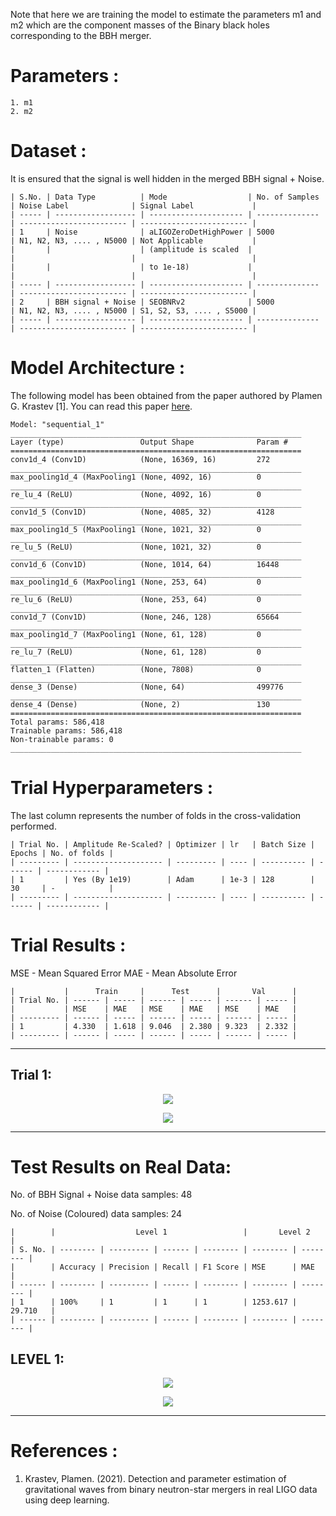 Note that here we are training the model to estimate the parameters m1 and m2 which are the component masses of the Binary black holes corresponding to the BBH merger.

# Parameters :
```
1. m1 
2. m2
```

# Dataset :
It is ensured that the signal is well hidden in the merged BBH signal + Noise.
```
| S.No. | Data Type          | Mode                  | No. of Samples | Noise Label              | Signal Label             |
| ----- | ------------------ | --------------------- | -------------- | ------------------------ | ------------------------ |
| 1     | Noise              | aLIGOZeroDetHighPower | 5000           | N1, N2, N3, .... , N5000 | Not Applicable           |
|       |                    | (amplitude is scaled  |                |                          |                          |
|       |                    | to 1e-18)             |                |                          |                          |
| ----- | ------------------ | --------------------- | -------------- | ------------------------ | ------------------------ |
| 2     | BBH signal + Noise | SEOBNRv2              | 5000           | N1, N2, N3, .... , N5000 | S1, S2, S3, .... , S5000 |
| ----- | ------------------ | --------------------- | -------------- | ------------------------ | ------------------------ |
```

# Model Architecture :
The following model has been obtained from the paper authored by Plamen G. Krastev [1]. You can read this paper [here](/Literature%20Review/Classification/1D-CNN/krastev_1.pdf).
``` 
Model: "sequential_1"
_________________________________________________________________
Layer (type)                 Output Shape              Param #   
=================================================================
conv1d_4 (Conv1D)            (None, 16369, 16)         272       
_________________________________________________________________
max_pooling1d_4 (MaxPooling1 (None, 4092, 16)          0         
_________________________________________________________________
re_lu_4 (ReLU)               (None, 4092, 16)          0         
_________________________________________________________________
conv1d_5 (Conv1D)            (None, 4085, 32)          4128      
_________________________________________________________________
max_pooling1d_5 (MaxPooling1 (None, 1021, 32)          0         
_________________________________________________________________
re_lu_5 (ReLU)               (None, 1021, 32)          0         
_________________________________________________________________
conv1d_6 (Conv1D)            (None, 1014, 64)          16448     
_________________________________________________________________
max_pooling1d_6 (MaxPooling1 (None, 253, 64)           0         
_________________________________________________________________
re_lu_6 (ReLU)               (None, 253, 64)           0         
_________________________________________________________________
conv1d_7 (Conv1D)            (None, 246, 128)          65664     
_________________________________________________________________
max_pooling1d_7 (MaxPooling1 (None, 61, 128)           0         
_________________________________________________________________
re_lu_7 (ReLU)               (None, 61, 128)           0         
_________________________________________________________________
flatten_1 (Flatten)          (None, 7808)              0         
_________________________________________________________________
dense_3 (Dense)              (None, 64)                499776    
_________________________________________________________________
dense_4 (Dense)              (None, 2)                 130       
=================================================================
Total params: 586,418
Trainable params: 586,418
Non-trainable params: 0
_________________________________________________________________
```

# Trial Hyperparameters :
The last column represents the number of folds in the cross-validation performed.
```
| Trial No. | Amplitude Re-Scaled? | Optimizer | lr   | Batch Size | Epochs | No. of folds |
| --------- | -------------------- | --------- | ---- | ---------- | ------ | ------------ |
| 1         | Yes (By 1e19)        | Adam      | 1e-3 | 128        | 30     | -            |
| --------- | -------------------- | --------- | ---- | ---------- | ------ | ------------ |
```
<!-- ```
| 2         | Yes (By 1e19)        | Adam      | 1e-3 | 128        | 5      | 2            |
| --------- | -------------------- | --------- | ---- | ---------- | ------ | ------------ |
| 3         | Yes (By 1e19)        | Adam      | 1e-3 | 128        | 5      | 3            |
| --------- | -------------------- | --------- | ---- | ---------- | ------ | ------------ |
| 4         | Yes (By 1e19)        | Adam      | 1e-3 | 128        | 5      | 4            |
| --------- | -------------------- | --------- | ---- | ---------- | ------ | ------------ |
| 5         | Yes (By 1e19)        | Adam      | 1e-3 | 128        | 5      | 5            |
| --------- | -------------------- | --------- | ---- | ---------- | ------ | ------------ |
``` -->

# Trial Results :
MSE - Mean Squared Error
MAE - Mean Absolute Error

```
|           |      Train     |      Test      |       Val      |
| Trial No. | ------ | ----- | ------ | ----- | ------ | ----- |
|           | MSE    | MAE   | MSE    | MAE   | MSE    | MAE   |
| --------- | ------ | ----- | ------ | ----- | ------ | ----- |
| 1         | 4.330  | 1.618 | 9.046  | 2.380 | 9.323  | 2.332 |
| --------- | ------ | ----- | ------ | ----- | ------ | ----- |
```
<!-- ```
| 2         | 100%  |     | 1         | 1      | 1        |     |
| --------- | ----- | --- | --------- | ------ | -------- | --- |
| 3         | 100%  |     | 1         | 1      | 1        |     |
| --------- | ----- | --- | --------- | ------ | -------- | --- |
| 4         | 100%  |     | 1         | 1      | 1        |     |
| --------- | ----- | --- | --------- | ------ | -------- | --- |
| 5         | 100%  |     | 1         | 1      | 1        |     |
| --------- | ----- | --- | --------- | ------ | -------- | --- |
``` -->

<hr>

## Trial 1:

<p align="center"> <img src="screenshots/graph_1.png"> </p>
<p align="center"> <img src="screenshots/trial_1.png"> </p>
<hr>

<!-- ## Trial 2:
### Train Data Confusion Matrix
<p align="center"> <img src="screenshots/train_cm_2.png"> </p>

### Test Data Confusion Matrix
<p align="center"> <img src="screenshots/test_cm_2.png"> </p>

### Test Data ROC
<p align="center"> <img src="screenshots/test_roc_2.png"> </p>
<p align="center"> <img src="screenshots/graph_2.png"> </p>
<p align="center"> <img src="screenshots/trial_2.png"> </p>
<hr>

## Trial 3:
### Train Data Confusion Matrix
<p align="center"> <img src="screenshots/train_cm_3.png"> </p>

### Test Data Confusion Matrix
<p align="center"> <img src="screenshots/test_cm_3.png"> </p>

### Test Data ROC
<p align="center"> <img src="screenshots/test_roc_3.png"> </p>
<p align="center"> <img src="screenshots/graph_3.png"> </p>
<p align="center"> <img src="screenshots/trial_3.png"> </p>
<hr>

## Trial 4:
### Train Data Confusion Matrix
<p align="center"> <img src="screenshots/train_cm_4.png"> </p>

### Test Data Confusion Matrix
<p align="center"> <img src="screenshots/test_cm_4.png"> </p>

### Test Data ROC
<p align="center"> <img src="screenshots/test_roc_4.png"> </p>
<p align="center"> <img src="screenshots/graph_4.png"> </p>
<p align="center"> <img src="screenshots/trial_4.png"> </p>
<hr>

## Trial 5:
### Train Data Confusion Matrix
<p align="center"> <img src="screenshots/train_cm_5.png"> </p>

### Test Data Confusion Matrix
<p align="center"> <img src="screenshots/test_cm_5.png"> </p>

### Test Data ROC
<p align="center"> <img src="screenshots/test_roc_5.png"> </p>
<p align="center"> <img src="screenshots/graph_5.png"> </p>
<p align="center"> <img src="screenshots/trial_5.png"> </p> -->


<!-- # Test Results on Unseen Generated Data:
No. of BBH Signal + Noise data samples: 1000

No. of Noise (Coloured) data samples: 1000

```
|        |                  Level 1                 |      Level 2      |
| S. No. | -------- | --------- | ------ | -------- | ------- | ------- |
|        | Accuracy | Precision | Recall | F1 Score | MSE     | MAE     |
| ------ | -------- | --------- | ------ | -------- | ------- | ------- |
| 1      | 100%     | 1         | 1      | 1        | 500.453 | 384.373 |
| ------ | -------- | --------- | ------ | -------- | ------- | ------- |
```

## LEVEL 1:
<p align="center"> <img src="screenshots/gen_test_cm_1_level_1.png"> </p>
<p align="center"> <img src="screenshots/gen_test_roc_1_level_1.png"> </p>

<hr> -->

# Test Results on Real Data:
No. of BBH Signal + Noise data samples: 48

No. of Noise (Coloured) data samples: 24

```
|        |                  Level 1                 |       Level 2       |
| S. No. | -------- | --------- | ------ | -------- | -------- | -------- |
|        | Accuracy | Precision | Recall | F1 Score | MSE      | MAE      |
| ------ | -------- | --------- | ------ | -------- | -------- | -------- |
| 1      | 100%     | 1         | 1      | 1        | 1253.617 | 29.710   |
| ------ | -------- | --------- | ------ | -------- | -------- | -------- |
```

## LEVEL 1:
<p align="center"> <img src="screenshots/real_cm_1_level_1.png"> </p>
<p align="center"> <img src="screenshots/real_roc_1_level_1.png"> </p>

<hr>

<!-- # Results on Marginal Events Data:
## LEVEL 1

Total no. of data samples in level 1:  27

```
| ------ | ------- | -------------- | -------------- | --------------- |
| S. No. | Scaling | No. of samples | No. of samples | No. of samples  |
|        |         | predicted as   | predicted as   | sent to Level 2 |
|        |         | Signal         | Noise          | model           |
| ------ | ------- | -------------- | -------------- | --------------- |
| 1      | 1e19    | 26             | 1              | 26              |
| ------ | ------- | -------------- | -------------- | --------------- |
| 2      | 1e18    | 20             | 7              | 20              |
| ------ | ------- | -------------- | -------------- | --------------- |
``` -->

<!-- ## LEVEL 2

Total no. of data samples in level 2:  25

```
| ------ | ------- | -------------- | -------------- |
| S. No. | Scaling | No. of samples | No. of samples |
|        |         | predicted as   | predicted as   |
|        |         | BBH Signal     | BNS Signal     |
| ------ | ------- | -------------- | -------------- |
| 1      | 1e19    | 26             | 0              |
| ------ | ------- | -------------- | -------------- |
| 2      | 1e18    | 20             | 0              |
| ------ | ------- | -------------- | -------------- |
``` -->

# References :
1. Krastev, Plamen. (2021). Detection and parameter estimation of gravitational waves from binary neutron-star mergers in real LIGO data using deep learning.





